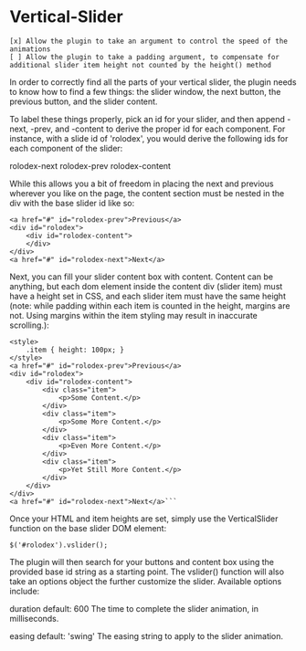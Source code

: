 Vertical-Slider
===============

	[x] Allow the plugin to take an argument to control the speed of the animations
	[ ] Allow the plugin to take a padding argument, to compensate for additional slider item height not counted by the height() method

In order to correctly find all the parts of your vertical slider,
the plugin needs to know how to find a few things: the slider window,
the next button, the previous button, and the slider content.

To label these things properly, pick an id for your slider, and then
append -next, -prev, and -content to derive the proper id for each
component. For instance, with a slide id of 'rolodex', you would derive
the following ids for each component of the slider:

rolodex-next
rolodex-prev
rolodex-content

While this allows you a bit of freedom in placing the next and previous
wherever you like on the page, the content section must be nested in the
div with the base slider id like so:

	<a href="#" id="rolodex-prev">Previous</a>
	<div id="rolodex">
		<div id="rolodex-content">
		</div>
	</div>
	<a href="#" id="rolodex-next">Next</a>

Next, you can fill your slider content box with content. Content can be anything, but 
each dom element inside the content div (slider item) must have a height set in CSS, and 
each slider item must have the same height (note: while padding within each item is 
counted in the height, margins are not. Using margins within the item styling may result 
in inaccurate scrolling.):

	<style>
		.item { height: 100px; }
	</style>
	<a href="#" id="rolodex-prev">Previous</a>
	<div id="rolodex">
		<div id="rolodex-content">
			<div class="item">
				<p>Some Content.</p>
			</div>
			<div class="item">
				<p>Some More Content.</p>
			</div>
			<div class="item">
				<p>Even More Content.</p>
			</div>
			<div class="item">
				<p>Yet Still More Content.</p>
			</div>
		</div>
	</div>
	<a href="#" id="rolodex-next">Next</a>```

Once your HTML and item heights are set, simply use the VerticalSlider function
on the base slider DOM element:

	$('#rolodex').vslider();

The plugin will then search for your buttons and content box using the
provided base id string as a starting point. The vslider() function will also 
take an options object the further customize the slider. Available options 
include:

duration
default: 600
The time to complete the slider animation, in milliseconds.

easing
default: 'swing' 
The easing string to apply to the slider animation.



